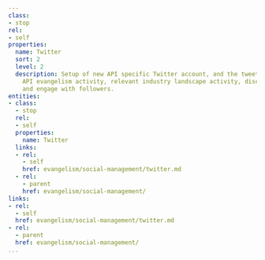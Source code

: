 ```yaml
---
class:
- stop
rel:
- self
properties:
  name: Twitter
  sort: 2
  level: 2
  description: Setup of new API specific Twitter account, and the tweeting of all
    API evangelism activity, relevant industry landscape activity, discover new followers
    and engage with followers.
entities:
- class:
  - stop
  rel:
  - self
  properties:
    name: Twitter
  links:
  - rel:
    - self
    href: evangelism/social-management/twitter.md
  - rel:
    - parent
    href: evangelism/social-management/
links:
- rel:
  - self
  href: evangelism/social-management/twitter.md
- rel:
  - parent
  href: evangelism/social-management/
...
```

